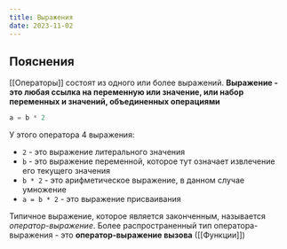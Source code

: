 ```yaml
---
title: Выражения
date: 2023-11-02
---
```

## Пояснения
[[Операторы]] состоят из одного или более выражений. **Выражение - это любая ссылка на переменную или значение, или набор переменных и значений, объединенных операциями**
```js
a = b * 2
```

У этого оператора 4 выражения:
- `2` - это выражение литерального значения
- `b` - это выражение переменной, которое тут означает извлечение его текущего значения
- `b * 2` - это арифметическое выражение, в данном случае умножение
- `a = b * 2` - это выражение присваивания

Типичное выражение, которое является законченным, называется *оператор-выражение*. Более распространенный тип оператора-выражения - это **оператор-выражение вызова** ([[Функции]])